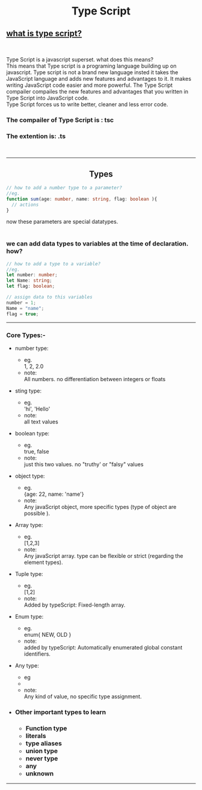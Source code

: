 <h1 align="center"> Type Script </h1>

## <u> what is type script?</u>
<br>
<p>
  Type Script is a javascript superset. what does this means?<br>
  This means that Type script is a programing language building up on javascript.
  Type script is not a brand new language insted it takes the JavaScript language and adds new
  features and advantages to it. It makes writing JavaScript code easier and more powerful.
  The Type Script compailer compailes the new features and advantages that you written in Type Script into JavaScript code.<br>
  Type Script forces us to write better, cleaner and less error code.

  ### The compailer of Type Script is : tsc
  ### The extention is: .ts
</p>
</br>

<hr>

<h2 align="center">Types</h2>

```TypeScript
// how to add a number type to a parameter?
//eg.
function sum(age: number, name: string, flag: boolean ){
  // actions
}
```
now these parameters are special datatypes.</br>
</br>

### we can add data types to variables at the time of declaration. how?

```TypeScript
// how to add a type to a variable?
//eg.
let number: number;
let Name: string;
let flag: boolean;

// assign data to this variables
number = 1;
Name = "name";
flag = true;
```
<hr>

### Core Types:-
- number type: </br>
  - eg.<br>
    1, 2, 2.0
  - note:<br>
    All numbers. no differentiation between integers or floats

- sting type: <br>
  - eg.<br>
  'hi', 'Hello'
  - note:<br>
  all text values

- boolean type:<br>
  - eg.<br>
  true, false
  - note:<br>
  just this two values. no "truthy' or "falsy" values

- object type:
  - eg.<br>
  {age: 22, name: 'name'}
  - note:<br>
  Any javaScript object, more specific types (type of object are possible ).

- Array type:
  - eg.<br>
  [1,2,3]
  - note:<br>
  Any javaScript array. type can be flexible or strict (regarding the element types).

- Tuple type:
  - eg.<br>
  [1,2]
  - note:<br>
  Added by typeScript: Fixed-length array.

- Enum type:
  - eg.<br>
  enum{ NEW, OLD }
  - note:<br>
  added by typeScript: Automatically enumerated global constant identifiers.

- Any type:
  - eg<br>
  *
  - note:<br>
  Any kind of value, no specific type assignment.

- <h3>Other important types to learn<h3>

  - Function type
  - literals
  - type aliases
  - union type
  - never type
  - any
  - unknown
<hr>
